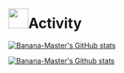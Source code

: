 
<h1><img src="https://user-images.githubusercontent.com/54318460/165490580-5014fa53-5de5-4d39-9042-3ea43ea607d5.gif" width="40">Activity</h1> 

[![Banana-Master's GitHub stats](https://github-readme-stats.vercel.app/api?username=Banana-Master&show_icons=true&theme=vue)](https://github.com/Banana-Master?tab=repositories)

[![Banana-Master's Github stats](https://github-readme-stats.vercel.app/api/top-langs/?username=Banana-Master&show_icons=true&hide_border=true&title_color=004386&icon_color=004386&layout=compact)](https://github.com/Banana-Master?tab=repositories)

